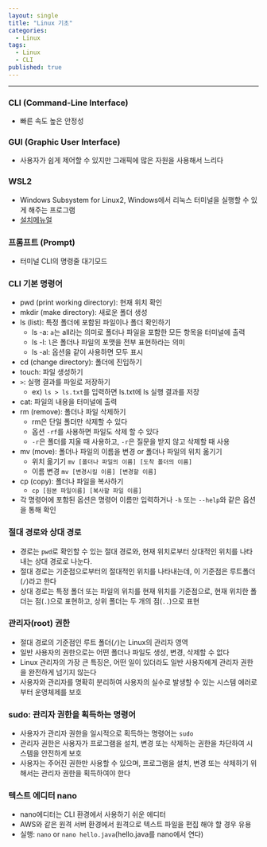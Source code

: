 ```yaml
---
layout: single
title: "Linux 기초"
categories:
  - Linux
tags:
  - Linux
  - CLI
published: true
---
```

----


### CLI (Command-Line Interface)
- 빠른 속도 높은 안정성

### GUI (Graphic User Interface)
- 사용자가 쉽게 제어할 수 있지만 그래픽에 많은 자원을 사용해서 느리다

### WSL2
- Windows Subsystem for Linux2, Windows에서 리눅스 터미널을 실행할 수 있게 해주는 프로그램
- [설치메뉴얼](https://learn.microsoft.com/ko-kr/windows/wsl/install-manual)

### 프롬프트 (Prompt)
- 터미널 CLI의 명령줄 대기모드

### CLI 기본 명령어
- pwd (print working directory): 현재 위치 확인
- mkdir (make directory): 새로운 폴더 생성
- ls (list): 특정 폴더에 포함된 파일이나 폴더 확인하기
	- ls -a: `a`는 all라는 의미로 폴더나 파일을 포함한 모든 항목을 터미널에 출력
	- ls -l: `l`은 폴더나 파일의 포맷을 전부 표현하라는 의미
	- ls -al: 옵션을 같이 사용하면 모두 표시
- cd (change directory): 폴더에 진입하기
- touch: 파일 생성하기
- `>`: 실행 결과를 파일로 저장하기
	- ex) `ls > ls.txt`를 입력하면 ls.txt에 ls 실행 결과를 저장
- cat: 파일의 내용을 터미널에 출력
- rm (remove): 폴더나 파일 삭제하기
	- rm은 단일 폴더만 삭제할 수 있다
	- 옵션 `-rf`를 사용하면 파일도 삭제 할 수 있다
	- `-r`은 폴더를 지울 때 사용하고, `-r`은 질문을 받지 않고 삭제할 때 사용
- mv (move): 폴더나 파일의 이름을 변경 or  폴더나 파일의 위치 옮기기
	- 위치 옮기기 `mv [폴더나 파일의 이름] [도착 폴더의 이름]`
	- 이름 변경 `mv [변경시킬 이름] [변경할 이름]`
- cp (copy): 폴더나 파일을 복사하기
	- `cp [원본 파일이름] [복사할 파일 이름]`
- 각 명령어에 포함된 옵션은 명령어 이름만 입력하거나 `-h` 또는 `--help`와 같은 옵션을 통해 확인

### 절대 경로와 상대 경로
- 경로는 `pwd`로 확인할 수 있는 절대 경로와, 현재 위치로부터 상대적인 위치를 나타내는 상대 경로로 나눈다.
- 절대 경로는 기준점으로부터의 절대적인 위치를 나타내는데, 이 기준점은 루트폴더(`/`)라고 한다
- 상대 경로는 특정 폴더 또는 파일의 위치를 현재 위치를 기준점으로, 현재 위치한 폴더는 점(`.`)으로 표현하고, 상위 폴더는 두 개의 점(`..`)으로 표현

### 관리자(root) 권한
- 절대 경로의 기준점인 루트 폴더(`/`)는 Linux의 관리자 영역
- 일반 사용자의 권한으로는 어떤 폴더나 파일도 생성, 변경, 삭제할 수 없다
- Linux 관리자의 가장 큰 특징은, 어떤 일이 있더라도 일반 사용자에게 관리자 권한을 완전하게 넘기지 않는다
- 사용자와 관리자를 명확히 분리하여 사용자의 실수로 발생할 수 있는 시스템 에러로부터 운영체제를 보호

### sudo: 관리자 권한을 획득하는 명령어
- 사용자가 관리자 권한을 일시적으로 획득하는 명령어는 `sudo`
- 관리자 권한은 사용자가 프로그램을 설치, 변경 또는 삭제하는 권한을 차단하여 시스템을 안전하게 보호
- 사용자는 주어진 권한만 사용할 수 있으며, 프로그램을 설치, 변경 또는 삭제하기 위해서는 관리자 권한을 획득하여야 한다

### 텍스트 에디터 nano
- nano에디터는 CLI 환경에서 사용하기 쉬운 에디터
- AWS와 같은 원격 서버 환경에서 원격으로 텍스트 파일을 편집 해야 할 경우 유용
- 실행: `nano` or `nano hello.java`(hello.java를 nano에서 연다)
